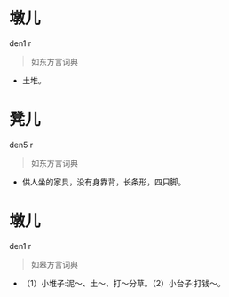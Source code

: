 # 墩儿
den1 r
> 如东方言词典
- 土堆。

# 凳儿
den5 r
> 如东方言词典
- 供人坐的家具，没有身靠背，长条形，四只脚。

# 墩儿
den1 r
> 如皋方言词典
- （1）小堆子:泥～、土～、打～分草。（2）小台子:打钱～。

